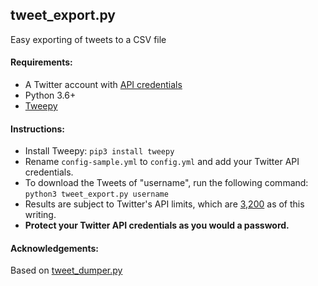 ## tweet_export.py
Easy exporting of tweets to a CSV file

#### Requirements:
* A Twitter account with [API credentials](https://apps.twitter.com/)
* Python 3.6+
* [Tweepy](https://github.com/tweepy/tweepy) 

#### Instructions:
* Install Tweepy:
`pip3 install tweepy`
* Rename `config-sample.yml` to `config.yml` and add your Twitter API credentials. 
* To download the Tweets of "username", run the following command:
`python3 tweet_export.py username`
* Results are subject to Twitter's API limits, which are [3,200](https://developer.twitter.com/en/docs/tweets/timelines/api-reference/get-statuses-user_timeline.html) as of this writing.
* **Protect your Twitter API credentials as you would a password.**


#### Acknowledgements:
Based on [tweet_dumper.py](https://gist.github.com/yanofsky/5436496) 
